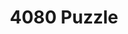 ---
title: 4080 Puzzle
developer: Z3LF
image: 4080Puzzle.png
link: https://play.google.com/store/apps/details?id=com.z3lf.fortyeighty
android: https://play.google.com/store/apps/details?id=com.z3lf.fortyeighty
---
